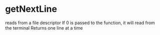 # getNextLine
reads from a file descriptor
If 0 is passed to the function, it will read from the terminal
Returns one line at a time
